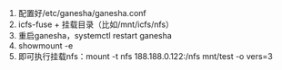 1. 配置好/etc/ganesha/ganesha.conf
2. icfs-fuse + 挂载目录（比如/mnt/icfs/nfs）
3. 重启ganesha，systemctl restart ganesha
4. showmount -e
5. 即可执行挂载nfs：mount -t nfs 188.188.0.122:/nfs mnt/test -o vers=3